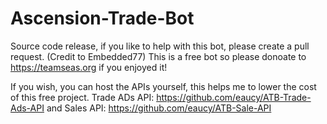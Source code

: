 # Ascension-Trade-Bot
Source code release, if you like to help with this bot, please create a pull request. (Credit to Embedded77)
This is a free bot so please donoate to https://teamseas.org if you enjoyed it!

If you wish, you can host the APIs yourself, this helps me to lower the cost of this free project.
Trade ADs API: https://github.com/eaucy/ATB-Trade-Ads-API 
and
Sales API: https://github.com/eaucy/ATB-Sale-API
